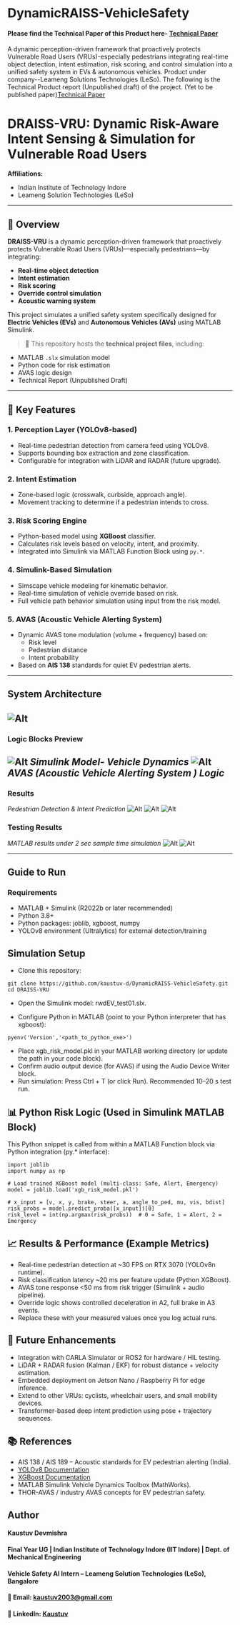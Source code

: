 # DynamicRAISS-VehicleSafety
#### Please find the Technical Paper of this Product here- [Technical Paper](https://github.com/kaustuv-d/DynamicRAISS-VehicleSafety/blob/main/Final_Tech_report.pdf) 
A dynamic perception-driven framework that proactively protects Vulnerable Road Users (VRUs)-especially pedestrians integrating real-time object detection, intent estimation, risk scoring, and control simulation into a unified safety system in EVs &amp; autonomous vehicles. Product under company--Leameng Solutions Technologies (LeSo).
The following is the Technical Product report (Unpublished draft) of the project. (Yet to be published paper)[Technical Paper](https://github.com/kaustuv-d/DynamicRAISS-VehicleSafety/blob/main/Final_Tech_report.pdf) 

# DRAISS-VRU: Dynamic Risk-Aware Intent Sensing & Simulation for Vulnerable Road Users
**Affiliations:**  
- Indian Institute of Technology Indore  
- Leameng Solution Technologies (LeSo)  

---

## 📘 Overview

**DRAISS-VRU** is a dynamic perception-driven framework that proactively protects Vulnerable Road Users (VRUs)—especially pedestrians—by integrating:

- **Real-time object detection**
- **Intent estimation**
- **Risk scoring**
- **Override control simulation**
- **Acoustic warning system**

This project simulates a unified safety system specifically designed for **Electric Vehicles (EVs)** and **Autonomous Vehicles (AVs)** using MATLAB Simulink.

> 📄 This repository hosts the **technical project files**, including:
- MATLAB `.slx` simulation model
- Python code for risk estimation
- AVAS logic design
- Technical Report (Unpublished Draft)

---

## 🎯 Key Features

### 1. **Perception Layer (YOLOv8-based)**
- Real-time pedestrian detection from camera feed using YOLOv8.
- Supports bounding box extraction and zone classification.
- Configurable for integration with LiDAR and RADAR (future upgrade).

### 2. **Intent Estimation**
- Zone-based logic (crosswalk, curbside, approach angle).
- Movement tracking to determine if a pedestrian intends to cross.

### 3. **Risk Scoring Engine**
- Python-based model using **XGBoost** classifier.
- Calculates risk levels based on velocity, intent, and proximity.
- Integrated into Simulink via MATLAB Function Block using `py.*`.

### 4. **Simulink-Based Simulation**
- Simscape vehicle modeling for kinematic behavior.
- Real-time simulation of vehicle override based on risk.
- Full vehicle path behavior simulation using input from the risk model.

### 5. **AVAS (Acoustic Vehicle Alerting System)**
- Dynamic AVAS tone modulation (volume + frequency) based on:
  - Risk level
  - Pedestrian distance
  - Intent probability
- Based on **AIS 138** standards for quiet EV pedestrian alerts.

---
## System Architecture
![Alt](Logic_Flow_Chart.png)
---
### Logic Blocks Preview
![Alt](Simulink_VehicleDynamics.png) 
*Simulink Model- Vehicle Dynamics*
![Alt](Simulink_AVAS.png)
*AVAS (Acoustic Vehicle Alerting System ) Logic*
---
### Results 
*Pedestrian Detection & Intent Prediction*
![Alt](intentframe1.png)
![Alt](intentframe2.png)
![Alt](intentPred_2sec.png)

### Testing Results 
*MATLAB results under 2 sec sample time simulation*
![Alt](finalvel_comparison_2sec.png)
![Alt](avas_res_2sec.png)

---

## Guide to Run
### Requirements
- MATLAB + Simulink (R2022b or later recommended)
- Python 3.8+
- Python packages: joblib, xgboost, numpy
- YOLOv8 environment (Ultralytics) for external detection/training

## Simulation Setup
- Clone this repository:
```
git clone https://github.com/kaustuv-d/DynamicRAISS-VehicleSafety.git
cd DRAISS-VRU
```
- Open the Simulink model: rwdEV_test01.slx.

- Configure Python in MATLAB (point to your Python interpreter that has xgboost):
```
pyenv('Version','<path_to_python_exe>')
```
- Place xgb_risk_model.pkl in your MATLAB working directory (or update the path in your code block).
- Confirm audio output device (for AVAS) if using the Audio Device Writer block.
- Run simulation: Press Ctrl + T (or click Run). Recommended 10–20 s test run.

## 📊 Python Risk Logic (Used in Simulink MATLAB Block)
This Python snippet is called from within a MATLAB Function block via Python integration (py.* interface):
```
import joblib
import numpy as np

# Load trained XGBoost model (multi-class: Safe, Alert, Emergency)
model = joblib.load('xgb_risk_model.pkl')

# x_input = [v, x, y, brake, steer, a, angle_to_ped, mu, vis, bdist]
risk_probs = model.predict_proba([x_input])[0]
risk_level = int(np.argmax(risk_probs))  # 0 = Safe, 1 = Alert, 2 = Emergency
```
## 📈 Results & Performance (Example Metrics)
- Real-time pedestrian detection at ~30 FPS on RTX 3070 (YOLOv8n runtime).
- Risk classification latency ~20 ms per feature update (Python XGBoost).
- AVAS tone response <50 ms from risk trigger (Simulink + audio pipeline).
- Override logic shows controlled deceleration in A2, full brake in A3 events.
- Replace these with your measured values once you log actual runs.

## 📌 Future Enhancements
- Integration with CARLA Simulator or ROS2 for hardware / HIL testing.
- LiDAR + RADAR fusion (Kalman / EKF) for robust distance + velocity estimation.
- Embedded deployment on Jetson Nano / Raspberry Pi for edge inference.
- Extend to other VRUs: cyclists, wheelchair users, and small mobility devices.
- Transformer-based deep intent prediction using pose + trajectory sequences.

## 📚 References
- AIS 138 / AIS 189 – Acoustic standards for EV pedestrian alerting (India).
- [YOLOv8 Documentation](https://docs.ultralytics.com/)
- [XGBoost Documentation]()
- MATLAB Simulink Vehicle Dynamics Toolbox (MathWorks).
- THOR-AVAS / industry AVAS concepts for EV pedestrian safety.

## Author
#### Kaustuv Devmishra
#### Final Year UG | Indian Institute of Technology Indore (IIT Indore) | Dept. of Mechanical Engineering
#### Vehicle Safety AI Intern – Leameng Solution Technologies (LeSo), Bangalore

#### 📧 Email: kaustuv2003@gmail.com
#### 🔗 LinkedIn: [Kaustuv](https://www.linkedin.com/in/kaustuv-devmishra-372868253/)




